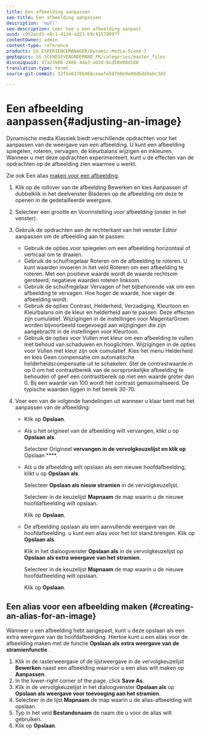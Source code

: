 ```yaml
---
title: Een afbeelding aanpassen
seo-title: Een afbeelding aanpassen
description: 'null'
seo-description: Leer hoe u een afbeelding aanpast
uuid: c052acd3-e8c1-4134-ad21-b9c41578097f
contentOwner: admin
content-type: reference
products: SG_EXPERIENCEMANAGER/Dynamic-Media-Scene-7
geptopics: SG_SCENESEVENONDEMAND_PK/categories/master_files
discoiquuid: 47a23980-2886-4da3-ab2d-6cd50e00d188
translation-type: tm+mt
source-git-commit: 32f5e03766466ceaafe58780e9e80dbdd4a0c3dd

---
```



# Een afbeelding aanpassen{#adjusting-an-image}

Dynamische media Klassiek biedt verschillende opdrachten voor het aanpassen van de weergave van een afbeelding. U kunt een afbeelding spiegelen, roteren, vervagen, de kleurbalans wijzigen en inkleuren. Wanneer u met deze opdrachten experimenteert, kunt u de effecten van de opdrachten op de afbeelding zien waarmee u werkt.

Zie ook Een alias [maken voor een afbeelding](adjusting-image.md#creating_an_alias_for_an_image).

1. Klik op de rollover van de afbeelding Bewerken en kies Aanpassen of dubbelklik in het deelvenster Bladeren op de afbeelding om deze te openen in de gedetailleerde weergave.
1. Selecteer een grootte en Voorinstelling voor afbeelding (onder in het venster).
1. Gebruik de opdrachten aan de rechterkant van het venster Editor aanpassen om de afbeelding aan te passen:

   * Gebruik de opties voor spiegelen om een afbeelding horizontaal of verticaal om te draaien.
   * Gebruik de schuifregelaar Roteren om de afbeelding te roteren. U kunt waarden invoeren in het veld Roteren om een afbeelding te roteren. Met een positieve waarde wordt de waarde rechtsom geroteerd; negatieve waarden roteren linksom.
   * Gebruik de schuifregelaar Vervagen of het bijbehorende vak om een afbeelding te vervagen. Hoe hoger de waarde, hoe vager de afbeelding wordt.
   * Gebruik de opties Contrast, Helderheid, Verzadiging, Kleurtoon en Kleurbalans om de kleur en helderheid aan te passen. Deze effecten zijn cumulatief. Wijzigingen in de instellingen voor Magenta/Groen worden bijvoorbeeld toegevoegd aan wijzigingen die zijn aangebracht in de instellingen voor Kleurtoon.
   * Gebruik de opties voor Vullen met kleur om een afbeelding te vullen met behoud van schaduwen en hooglichten. Wijzigingen in de opties voor Vullen met kleur zijn ook cumulatief. Kies het menu Helderheid en kies Geen compensatie om automatische helderheidscompensatie uit te schakelen. Stel de contrastwaarde in op 0 om het contrastbereik van de oorspronkelijke afbeelding te behouden of geef een contrastbereik op met een waarde groter dan 0. Bij een waarde van 100 wordt het contrast gemaximaliseerd. De typische waarden liggen in het bereik 30-70.

1. Voer een van de volgende handelingen uit wanneer u klaar bent met het aanpassen van de afbeelding:

   * Klik op **Opslaan**.
   * Als u het origineel van de afbeelding wilt vervangen, klikt u op **Opslaan als**.

      Selecteer Origineel **vervangen in de vervolgkeuzelijst en klik op** Opslaan ****.

   * Als u de afbeelding wilt opslaan als een nieuwe hoofdafbeelding, klikt u op **Opslaan als**.

      Selecteer **Opslaan als nieuw stramien** in de vervolgkeuzelijst.

      Selecteer in de keuzelijst **Mapnaam** de map waarin u de nieuwe hoofdafbeelding wilt opslaan.

      Klik op **Opslaan**.

   * De afbeelding opslaan als een aanvullende weergave van de hoofdafbeelding. u kunt een alias voor het tot stand brengen. Klik op **Opslaan als**.

      Klik in het dialoogvenster **Opslaan als** in de vervolgkeuzelijst op **Opslaan als extra weergave van het stramien**.

      Selecteer in de keuzelijst **Mapnaam** de map waarin u de nieuwe hoofdafbeelding wilt opslaan.

      Klik op **Opslaan**.

## Een alias voor een afbeelding maken {#creating-an-alias-for-an-image}

Wanneer u een afbeelding hebt aangepast, kunt u deze opslaan als een extra weergave van de hoofdafbeelding. Hiertoe kunt u een alias voor de afbeelding maken met de functie **Opslaan als extra weergave van de stramienfunctie** .

1. Klik in de rasterweergave of de lijstweergave in de vervolgkeuzelijst **Bewerken** naast een afbeelding waarvoor u een alias wilt maken op **Aanpassen**.
1. In the lower-right corner of the page, click **Save As**.
1. Klik in de vervolgkeuzelijst in het dialoogvenster **Opslaan als** op **Opslaan als weergave voor toevoeging aan het stramien**.
1. Selecteer in de lijst **Mapnaam** de map waarin u de alias-afbeelding wilt opslaan.
1. Typ in het veld **Bestandsnaam** de naam die u voor de alias wilt gebruiken.
1. Klik op **Opslaan**.

